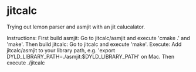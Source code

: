 # jitcalc

Trying out lemon parser and asmjit with an jit calucalator.

Instructions: 
First build asmjit: Go to jitcalc/asmjit and execute 'cmake .' and 'make'. 
Then build jitcalc: Go to jitcalc and execute 'make'.
Execute: Add jitcalc/asmjit to your library path, e.g. 'export DYLD_LIBRARY_PATH=./asmjit:$DYLD_LIBRARY_PATH' on Mac. Then execute ./jitcalc
